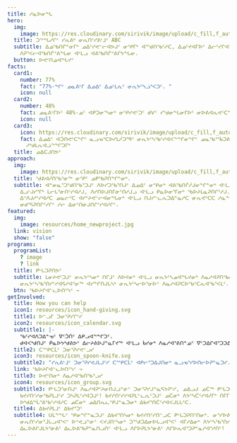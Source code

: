 ```yaml
---
title: ᓱᓇᐅᓂᖓ
hero:
  img:
    image: https://res.cloudinary.com/sirivik/image/upload/c_fill,f_auto,g_auto,q_auto,w_auto/v1624595943/home_hero_o5yhda.jpg
  title: ᑐᖕᖓᓱᒋᑦ ᓯᕆᕕᒃ ᓂᕆᑎᑦᓯᕕᒻᒧᑦ ABC
  subtitle: ᐃᓅᖃᑎᒌᓐᓂᒥᒃ ᓄᐃᑦᓯᕙᓪᓕᐊᕗᒍᑦ ᓂᕿᒥᒃ ᐊᕐᖁᑎᖃᑦᓱᑕ, ᐃᓄᑦᔪᐊᒥᐅᑦ ᐃᓕᑦᓯᒋᐊᕐᕕᒋᔭᖓᓂ,
    ᐱᕈᕐᐸᓕᐊᖃᑎᒌᕝᕕᖓᓂ ᐊᒻᒪᓗ ᐊᕕᖃᑎᒌᕝᕕᒋᔭᖓᓂ.
  button: ᐅᕙᑦᑎᓄᐊᖓᔪᑦ
facts:
  card1:
    number: 77%
    fact: "77%-ᖏᑦ ᓄᓇᕕᒻᒥ ᐃᓄᐃᑦ ᐃᓄᒻᒪᕇᑦ ᓂᕆᔭᑦᓭᓘᕐᐸᑐᑦ. "
    icon: null
  card2:
    number: 48%
    fact: ᓄᓇᕕᒻᒥᐅᑦ 48%-ᓄᑦ ᐊᑭᑐᓂᕐᓴᓂᒃ ᓂᕿᓯᕙᑦᑐᑦ ᑯᐯᑉ ᓯᖁᓂᖓᓂᒥᐅᑦ ᓂᐅᕕᐊᕆᕙᑦᑕᖏᓐᓂᒥᑦ.
    icon: null
  card3:
    icon: https://res.cloudinary.com/sirivik/image/upload/c_fill,f_auto,g_auto,q_auto,w_auto/v1624595951/Icons/icon_globe_ba29q0.svg
    fact: ᐃᓄᐃᑦ ᐊᑑᑎᕙᑦᑕᖏᑦ ᓇᓗᓀᕐᑕᐅᓯᒪᓲᑐᙯᑦ ᓂᕆᔭᑦᓴᖃᑦᓯᐊᐸᖕᖏᓂᖏᑦ ᓄᓇᖃᕐᖄᑐᕕᓂᓕᒫᓂᓂᒥᑦ ᓄᓇᖃᖃᑕᐅᑦᓱᑎᒃ ᓄᓇᕐᓚᒥ
      ᓱᒃᑯᒪᕆᐊᓘᖕᖏᑐᒥᒃ
  title: ᓄᐃᑕᒍᑎᕗᑦ
approach:
  img:
    image: https://res.cloudinary.com/sirivik/image/upload/c_fill,f_auto,g_auto,q_auto,w_auto/v1624595942/home_celebratingpowerfood_g2xiwn.jpg
  title: ᖁᕕᐊᓲᑎᖃᕐᓂᖅ ᓂᖀᑦ ᓄᑭᖃᕈᑎᖏᓐᓂᒃ.
  subtitle: ᐊᓐᓂᓇᕐᑐᖁᑎᖃᕐᑐᒍᑦ ᐱᐅᓯᑐᖃᕐᑎᒍᑦ ᐃᓄᐃᑦ ᓂᕿᓂᒃ ᐊᕕᖃᑎᒌᓲᒍᓂᖏᓐᓂᒃ ᐊᒻᒪᓗ ᐃᓂᖃᕐᑎᑕᐅᓂᖓᓂᒃ
    ᐃᓗᒡᒍᓯᕐᒥᒃ ᒪᓕᒐᕐᓃᑎᑦᓯᐊᓱᒍ, ᐱᓯᑎᐅᒍᑎᒥᓃᑦᑎᓱᒍᓗ ᐊᒻᒪᓗ ᑭᓇᐅᓂᕐᒥᓂᒃ ᖃᐅᔨᒪᓇᕈᑎᒋᑦᓱᒍ. ᖃᐅᔨᒪᑦᓯᐊᑐᒍᑦ
    ᐃᑉᐱᒍᓱᑦᓯᐊᓱᑕ ᓄᓇᓕᑦᑕ ᐊᓯᑦᔨᕙᓪᓕᐊᓂᖓᓂᒃ ᐊᒻᒪᓗ ᑎᒍᓯᓪᓚᕆᑐᐃᓐᓇᓱᑕ ᓂᕆᕙᑦᑕᑕ ᓱᓇᖔᒍᒋᐊᖃᕐᐸᓕᕐᓂᖏᓐᓂᒃ
    ᓂᑯᕐᕋᕈᑎᒋᑦᓱᒋᑦ ᓱᓕ ᐃᓂᑦᑎᓃᒍᑎᒋᑦᓯᐊᓱᒋᑦ.
featured:
  img:
    image: resources/home_newproject.jpg
  link: vision
  show: "false"
programs:
  programList:
    ? image
    ? link
  title: ᑭᒡᒐᑐᕈᑎᕗᑦ
  subtitle: ᒪᓂᔨᕙᑦᑐᒍᑦ ᓂᕆᔭᑦᓴᓂᒃ ᑎᒥᒧᑦ ᐱᐅᔪᓂᒃ ᐊᒻᒪᓗ ᓂᕆᔭᑦᓴᓄᐊᖓᔪᓂᒃ ᐱᓇᓱᐊᕈᑎᖃᓕᐅᒥᔮᕐᐸᓱᑕ,
    ᓂᕆᔭᑦᓴᖃᕐᑎᓯᑦᓯᐊᕋᓱᐊᕐᓂᖅ ᐊᓯᖏᑎᒍᒐᓴᒃ ᓂᕆᔭᑦᓴᓕᐅᕐᓂᐅᑉ ᐱᓇᓱᐊᕈᑕᐅᖃᑦᑕᕆᐊᖃᕐᐸᒪᑦ.
  btn: ᖃᐅᔨᒋᐊᓪᓚᐅᑎᑦᓭᑦ →
getInvolved:
  title: How you can help
  icon1: resources/icon_hand-giving.svg
  title1: ᐅᓪᓗᒥ ᑐᓂᕐᕈᓯᒋᑦᓯ
  icon2: resources/icon_calendar.svg
  subtitle1: |-
    ᖃᑦᓯᐊᐱᑐᐃᓐᓀᑦ ᐁᑦᑑᑏᑦ ᐃᑭᓗᐊᖕᖏᑐᑦ. 
    ᑯᐊᐸᒃᑯᑎᒍᑦ ᑮᓇᐅᔭᒃᑯᕕᕗᑦ ᐃᓕᔨᕕᐅᒍᓐᓇᒥᔪᖅ ᐊᒻᒪᓗ ᑳᓯᓂᒃ ᐱᓇᓱᐊᕐᕕᑎᓐᓄᑦ ᐁᑦᑐᐃᒋᐊᕐᑐᑐᐃᓐᓇᓗᓯ.
  title2: ᑕᕐᕿᑕᒫᑦ ᑐᓂᕐᕈᓯᕙᓪᓗᓯ
  icon3: resources/icon_spoon-knife.svg
  subtitle2: "ᓯᕆᕕᒻᒧᑦ ᑐᓂᕐᕈᓯᕙᒍᒪᒍᑦᓯ ᑕᕐᕿᑕᒫᑦ ᐊᑭᓕᕐᑐᐃᒍᑎᓂᒃ ᓇᓗᓀᕐᓯᐅᑎᓕᐅᕈᓐᓇᑐᓯ. "
  link: ᖃᐅᔨᒋᐊᓪᓚᐅᑎᑦᓭᑦ →
  title3: ᐅᕙᑦᑎᓂᒃ ᐱᓇᓱᐊᖃᑎᖃᕐᓗᓯ
  icon4: resources/icon_group.svg
  subtitle3: ᑭᒡᒐᑐᕐᓂᑎᒍᑦ ᐱᓇᓱᐊᕈᑦᔨᓂᑎᒍᓘᓐᓃᑦ ᑐᓂᕐᕈᓯᒍᓐᓇᕋᔭᕈᑦᓯ, ᓄᐃᓗᒍ ᓄᑖᖅ ᑭᒡᒐᑐᕈᑎᒃ ᐅᕝᕙᓘᓐᓃᑦ ᓄᑖᒥᒃ
    ᑲᔪᓯᑎᑦᓯᓂᖃᕈᒪᒍᑦᓯ ᑐᓴᕈᒪᑦᓯᐊᑐᒍᑦ! ᑲᔪᓯᑎᑦᓯᓯᐊᕈᒪᓪᓚᕆᑦᑐᒍᑦ ᓄᑖᓂᒃ ᐱᔭᑦᓴᑖᑦᓯᐊᓲᒥᒃ ᑎᒥᒥᒃ ᐊᒻᒪᓗ
    ᐅᒃᑯᐃᖔᕐᕕᖃᑦᓯᐊᓱᑕ ᓄᑖᓂᒃ ᓄᐃᑎᕆᓚᕿᒍᓐᓇᑐᓂᒃ ᐃᑲᔪᕐᑎᑖᑦᓯᐊᐸᒍᒪᒐᑦᑕ.
  title4: ᐃᑲᔪᕈᒪᒧᑦ ᐃᑲᔪᕐᑐᑦ
  subtitle4: ᑌᒪᖕᖓᑦ ᕿᓂᖏᓐᓇᑐᒍᑦ ᐃᑲᔪᕐᑎᓴᓂᒃ ᑲᔪᓯᑎᑦᓯᑎᓪᓗᑕ ᑭᒡᒐᑐᕈᑎᑦᑎᓂᒃ. ᓂᕐᓯᐅᕕᒻᒥᐅᒐᓗᐊᕐᐸᑦ,
    ᓂᕆᑎᑦᓯᓂᕐᒨᒐᓗᐊᕐᐸᑦ ᐅᕝᕙᓘᓐᓃᑦ ᐸᔪᒍᑎᑦᓴᓂᒃ ᑐᕐᖁᑐᐃᓂᐅᒐᓗᐊᕐᐸᑦ ᐊᒥᓱᐃᓂᒃ ᐱᔭᑦᓴᖃᕐᑎᓯᔪᒍᑦ
    ᐃᓚᐅᕕᒋᒍᒪᔭᕐᓃᕕᑦ ᐃᓚᐅᕕᖃᕈᓐᓇᑎᓗᑎᑦ ᐊᒻᒪᓗ ᐱᒋᐅᕈᒪᔭᕐᓃᕕᑦ ᐱᒋᐅᕆᐊᕐᑐᕈᓐᓇᓯᐊᕐᓱᑎᑦ!
---
```

